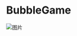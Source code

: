 # BubbleGame
![图片](https://github.com/user-attachments/assets/95c9cad5-1dea-4d34-b2ad-685e40f2d58f)
